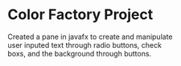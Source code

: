 # Color Factory Project
Created a pane in javafx to create and manipulate<br/>
user inputed text through radio buttons, check<br/>
boxs, and the background through buttons.
